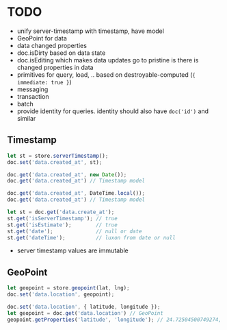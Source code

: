 # TODO

* unify server-timestamp with timestamp, have model
* GeoPoint for data
* data changed properties
* doc.isDirty based on data state
* doc.isEditing which makes data updates go to pristine is there is changed properties in data
* primitives for query, load, .. based on destroyable-computed (`{ immediate: true }`)
* messaging
* transaction
* batch
* provide identity for queries. identity should also have `doc('id')` and similar

## Timestamp

``` javascript
let st = store.serverTimestamp();
doc.set('data.created_at', st);
```

``` javascript
doc.get('data.created_at', new Date());
doc.get('data.created_at') // Timestamp model
```

``` javascript
doc.get('data.created_at', DateTime.local());
doc.get('data.created_at') // Timestamp model
```

``` javascript
let st = doc.get('data.create_at');
st.get('isServerTimestamp'); // true
st.get('isEstimate');        // true
st.get('date');              // null or date
st.get('dateTime');          // luxon from date or null
```

* server timestamp values are immutable

## GeoPoint

``` javascript
let geopoint = store.geopoint(lat, lng);
doc.set('data.location', geopoint);
```

``` javascript
doc.set('data.location', { latitude, longitude });
let geopoint = doc.get('data.location') // GeoPoint
geopoint.getProperties('latitude', 'longitude'); // 24.72504500749274, 58.74554729994484
```
